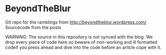 BeyondTheBlur
=============

Git repo for the ramblings from http://beyondtheblur.wordpress.com/
Sourcecode from the posts

WARNING: The source in this repository is not synced with the blog. We drop every piece of code here so beware of non-working and ill formatted codeif you press ahead and dive into the code before an aritcle cope with it. 

